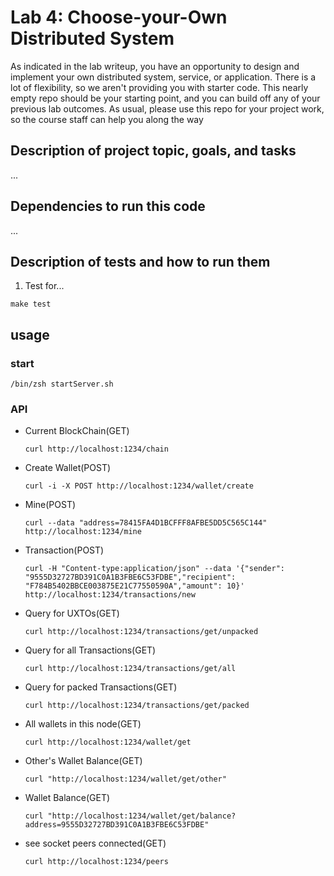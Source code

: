 # Lab 4: Choose-your-Own Distributed System

As indicated in the lab writeup, you have an opportunity to design and implement your own distributed system, service, or application.  There is a lot of flexibility, so we aren't providing you with starter code.  This nearly empty repo should be your starting point, and you can build off any of your previous lab outcomes.  As usual, please use this repo for your project work, so the course staff can help you along the way


## Description of project topic, goals, and tasks

...

## Dependencies to run this code

...

## Description of tests and how to run them

1. Test for...

```
make test
```

## usage

### start
```
/bin/zsh startServer.sh
```


### API
- Current BlockChain(GET)

  ```
  curl http://localhost:1234/chain
  ```

- Create Wallet(POST)

  ```
  curl -i -X POST http://localhost:1234/wallet/create
  ```

- Mine(POST)

  ```
  curl --data "address=78415FA4D1BCFFF8AFBE5DD5C565C144" http://localhost:1234/mine
  ```

- Transaction(POST)

  ```
  curl -H "Content-type:application/json" --data '{"sender": "9555D32727BD391C0A1B3FBE6C53FDBE","recipient": "F784B5402BBCE003875E21C77550590A","amount": 10}' http://localhost:1234/transactions/new
  ```

- Query for UXTOs(GET)

  ```
  curl http://localhost:1234/transactions/get/unpacked
  ```

- Query for all Transactions(GET)

  ```
  curl http://localhost:1234/transactions/get/all
  ```

- Query for packed Transactions(GET)

  ```
  curl http://localhost:1234/transactions/get/packed
  ```

- All wallets in this node(GET)

  ```
  curl http://localhost:1234/wallet/get
  ```

- Other's Wallet Balance(GET)

  ```
  curl "http://localhost:1234/wallet/get/other"
  ```

- Wallet Balance(GET)

  ```
  curl "http://localhost:1234/wallet/get/balance?address=9555D32727BD391C0A1B3FBE6C53FDBE"
  ```

- see socket peers connected(GET)

  ```
  curl http://localhost:1234/peers
  ```


